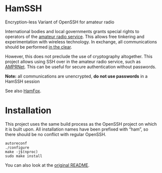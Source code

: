 # HamSSH

Encryption-less Variant of OpenSSH for amateur radio

International bodies and local governments grants special rights to operators of the [amateur radio service](https://en.wikipedia.org/wiki/Amateur_radio).
This allows free tinkering and experimentation with wireless technology.
In exchange, all communications should be performed [in the clear](https://qsantos.fr/2022/12/21/ham-crypto/).

However, this does not preclude the use of cryptography altogether.
This project allows using SSH over in the amateur radio service, such as [AMPRNet](https://en.wikipedia.org/wiki/AMPRNet).
This can be useful for secure authentication without passwords.

**Note:** all communications are unencrypted, **do not use passwords** in a HamSSH session

See also [HamFox](https://github.com/qsantos/hamfox).

# Installation

This project uses the same build process as the OpenSSH project on which it is built upon.
All installation names have been prefixed with “ham”, so there should be no conflict with regular OpenSSH.

```
autoreconf
./configure
make -j$(nproc)
sudo make install
```

You can also look at the [original README](README.md.orig).
